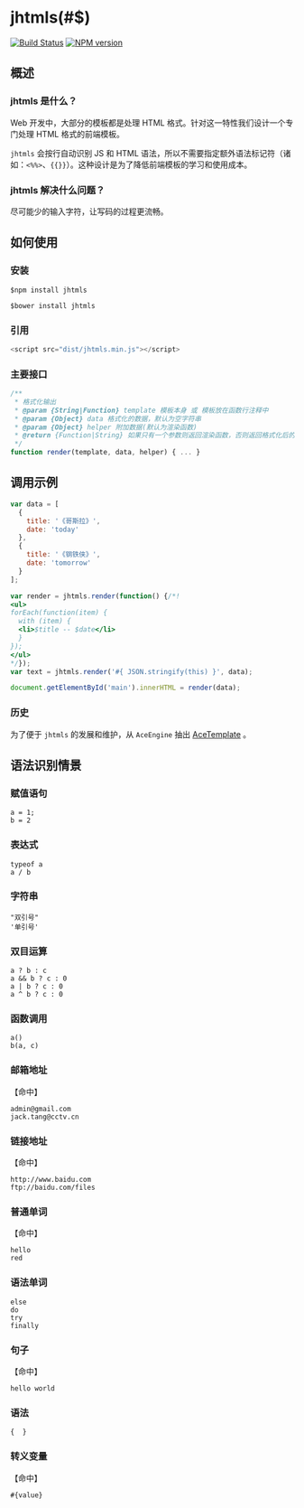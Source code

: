 # jhtmls(#$)

[![Build Status](https://img.shields.io/travis/zswang/jhtmls/master.svg)](https://travis-ci.org/zswang/jhtmls)
[![NPM version](https://img.shields.io/npm/v/jhtmls.svg)](http://badge.fury.io/js/jhtmls)

## 概述

### jhtmls 是什么？

Web 开发中，大部分的模板都是处理 HTML 格式。针对这一特性我们设计一个专门处理 HTML 格式的前端模板。

`jhtmls` 会按行自动识别 JS 和 HTML 语法，所以不需要指定额外语法标记符（诸如：`<%%>`、`{{}}`）。这种设计是为了降低前端模板的学习和使用成本。

### jhtmls 解决什么问题？

尽可能少的输入字符，让写码的过程更流畅。

## 如何使用

### 安装

`$npm install jhtmls`

`$bower install jhtmls`

### 引用

```javascript
<script src="dist/jhtmls.min.js"></script>
```

### 主要接口

```javascript
/**
 * 格式化输出
 * @param {String|Function} template 模板本身 或 模板放在函数行注释中
 * @param {Object} data 格式化的数据，默认为空字符串
 * @param {Object} helper 附加数据(默认为渲染函数)
 * @return {Function|String} 如果只有一个参数则返回渲染函数，否则返回格式化后的字符串
 */
function render(template, data, helper) { ... }
```

## 调用示例

```javascript
var data = [
  {
    title: '《哥斯拉》',
    date: 'today'
  },
  {
    title: '《钢铁侠》',
    date: 'tomorrow'
  }
];

var render = jhtmls.render(function() {/*!
<ul>
forEach(function(item) {
  with (item) {
  <li>$title -- $date</li>
  }
});
</ul>
*/});
var text = jhtmls.render('#{ JSON.stringify(this) }', data);

document.getElementById('main').innerHTML = render(data);
```

### 历史

为了便于 `jhtmls` 的发展和维护，从 `AceEngine` 抽出 [AceTemplate](https://code.google.com/p/ace-engine/wiki/AceTemplate) 。

## 语法识别情景

### 赋值语句

```
a = 1;
b = 2
```

### 表达式

```
typeof a
a / b
```

### 字符串

```
"双引号"
'单引号'
```

### 双目运算
```
a ? b : c
a && b ? c : 0
a | b ? c : 0
a ^ b ? c : 0
```

### 函数调用
```
a()
b(a, c)
```

### 邮箱地址

【命中】

```
admin@gmail.com
jack.tang@cctv.cn
```

### 链接地址

【命中】

```
http://www.baidu.com
ftp://baidu.com/files
```

### 普通单词

【命中】
```
hello
red
```

### 语法单词

```
else
do
try
finally
```

### 句子

【命中】
```
hello world
```

### 语法

```
{  }
```

### 转义变量

【命中】
```
#{value}
```